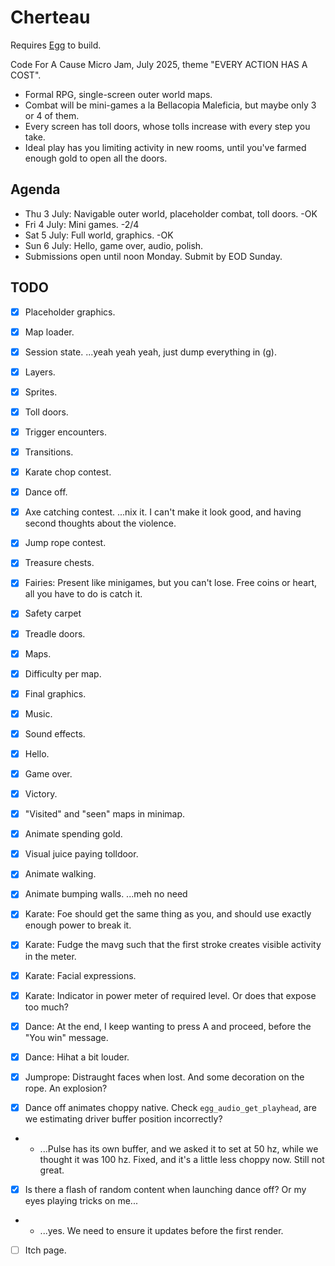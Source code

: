 # Cherteau

Requires [Egg](https://github.com/aksommerville/egg) to build.

Code For A Cause Micro Jam, July 2025, theme "EVERY ACTION HAS A COST".

- Formal RPG, single-screen outer world maps.
- Combat will be mini-games a la Bellacopia Maleficia, but maybe only 3 or 4 of them.
- Every screen has toll doors, whose tolls increase with every step you take.
- Ideal play has you limiting activity in new rooms, until you've farmed enough gold to open all the doors.

## Agenda

- Thu 3 July: Navigable outer world, placeholder combat, toll doors. -OK
- Fri 4 July: Mini games. -2/4
- Sat 5 July: Full world, graphics. -OK
- Sun 6 July: Hello, game over, audio, polish.
- Submissions open until noon Monday. Submit by EOD Sunday.

## TODO

- [x] Placeholder graphics.
- [x] Map loader.
- [x] Session state. ...yeah yeah yeah, just dump everything in (g).
- [x] Layers.
- [x] Sprites.
- [x] Toll doors.
- [x] Trigger encounters.
- [x] Transitions.

- [x] Karate chop contest.
- [x] Dance off.
- [x] Axe catching contest. ...nix it. I can't make it look good, and having second thoughts about the violence.
- [x] Jump rope contest.

- [x] Treasure chests.
- [x] Fairies: Present like minigames, but you can't lose. Free coins or heart, all you have to do is catch it.
- [x] Safety carpet
- [x] Treadle doors.

- [x] Maps.
- [x] Difficulty per map.
- [x] Final graphics.
- [x] Music.
- [x] Sound effects.
- [x] Hello.
- [x] Game over.
- [x] Victory.

- [x] "Visited" and "seen" maps in minimap.
- [x] Animate spending gold.
- [x] Visual juice paying tolldoor.
- [x] Animate walking.
- [x] Animate bumping walls. ...meh no need
- [x] Karate: Foe should get the same thing as you, and should use exactly enough power to break it.
- [x] Karate: Fudge the mavg such that the first stroke creates visible activity in the meter.
- [x] Karate: Facial expressions.
- [x] Karate: Indicator in power meter of required level. Or does that expose too much?
- [x] Dance: At the end, I keep wanting to press A and proceed, before the "You win" message.
- [x] Dance: Hihat a bit louder.
- [x] Jumprope: Distraught faces when lost. And some decoration on the rope. An explosion?
- [x] Dance off animates choppy native. Check `egg_audio_get_playhead`, are we estimating driver buffer position incorrectly?
- - ...Pulse has its own buffer, and we asked it to set at 50 hz, while we thought it was 100 hz. Fixed, and it's a little less choppy now. Still not great.
- [x] Is there a flash of random content when launching dance off? Or my eyes playing tricks on me...
- - ...yes. We need to ensure it updates before the first render.

- [ ] Itch page.
